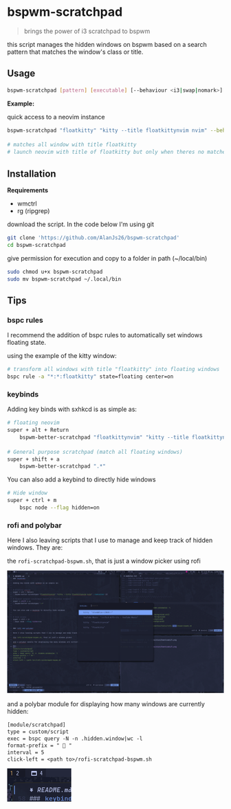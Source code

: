 # bspwm-scratchpad

> brings the power of i3 scratchpad to bspwm

this script manages the hidden windows on bspwm based on a search pattern that matches the window's class or title.

## Usage 

```bash
bspwm-scratchpad [pattern] [executable] [--behaviour <i3|swap|nomark>] [--negate]
```

**Example:**

quick access to a neovim instance

```bash
bspwm-scratchpad "floatkitty" "kitty --title floatkittynvim nvim" --behaviour i3

# matches all window with title floatkitty
# launch neovim with title of floatkitty but only when theres no matches
```

## Installation

**Requirements**

- wmctrl
- rg (ripgrep)

download the script. In the code below I'm using git

```bash
git clone 'https://github.com/AlanJs26/bspwm-scratchpad'
cd bspwm-scratchpad
```

give permission for execution and copy to a folder in path (~/local/bin)

```bash
sudo chmod u+x bspwm-scratchpad
sudo mv bspwm-scratchpad ~/.local/bin
```

## Tips

### bspc rules

I recommend the addition of bspc rules to automatically set windows floating state.

using the example of the kitty window:

```bash
# transform all windows with title "floatkitty" into floating windows 
bspc rule -a "*:*:floatkitty" state=floating center=on
```

### keybinds

Adding key binds with sxhkcd is as simple as:

```bash
# floating neovim
super + alt + Return
	bspwm-better-scratchpad "floatkittynvim" "kitty --title floatkittynvim nvim" --behaviour i3

# General purpose scratchpad (match all floating windows)
super + shift + a
	bspwm-better-scratchpad ".*"
```

You can also add a keybind to directly hide windows

```bash
# Hide window
super + ctrl + m
	bspc node --flag hidden=on
```

### rofi and polybar

Here I also leaving scripts that I use to manage and keep track of hidden windows. They are:

the `rofi-scratchpad-bspwm.sh`, that is just a window picker using rofi

![rofi](img/5.png)

and a polybar module for displaying how many windows are currently hidden:

```
[module/scratchpad]
type = custom/script
exec = bspc query -N -n .hidden.window|wc -l
format-prefix = "  "
interval = 5
click-left = <path to>/rofi-scratchpad-bspwm.sh 
```

![polybar](img/6.png)
